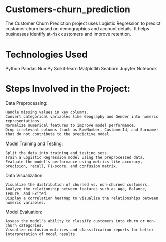 # Customers-churn_prediction
The Customer Churn Prediction project uses Logistic Regression to predict customer churn based on demographics and account details. It helps businesses identify at-risk customers and improve retention.
# Technologies Used
Python
Pandas
NumPy
Scikit-learn
Matplotlib
Seaborn
Jupyter Notebook 
# Steps Involved in the Project:
Data Preprocessing:

    Handle missing values in key columns.
    Convert categorical variables like Geography and Gender into numeric representations.
    Normalize numerical features to improve model performance.
    Drop irrelevant columns (such as RowNumber, CustomerId, and Surname) that do not contribute to the predictive model.

Model Training and Testing:

    Split the data into training and testing sets.
    Train a Logistic Regression model using the preprocessed data.
    Evaluate the model's performance using metrics like accuracy, precision, recall, F1-score, and confusion matrix.

Data Visualization:

    Visualize the distribution of churned vs. non-churned customers.
    Analyze the relationship between features such as Age, Balance, Tenure, and Exited.
    Display a correlation heatmap to visualize the relationships between numeric variables.

Model Evaluation:

    Assess the model's ability to classify customers into churn or non-churn categories.
    Visualize confusion matrices and classification reports for better interpretation of model results.

